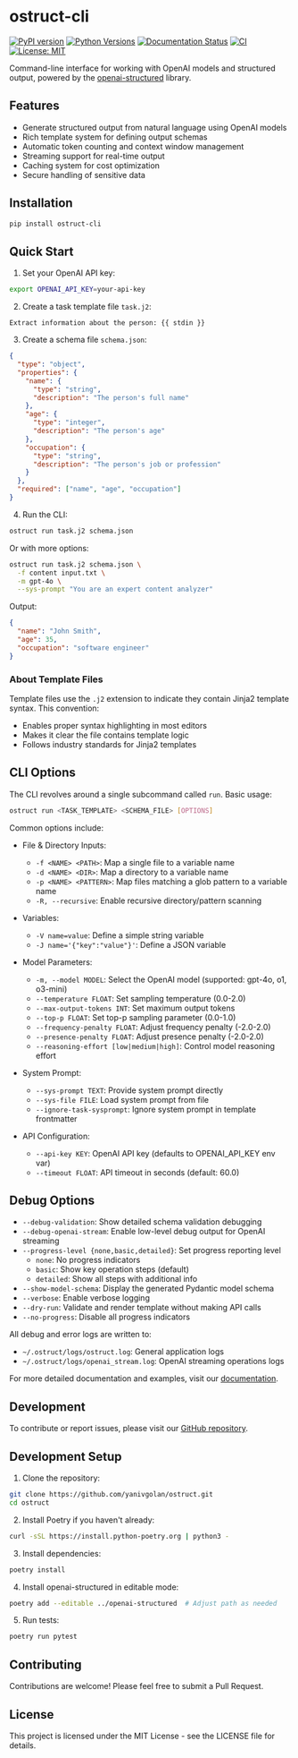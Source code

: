 # ostruct-cli

[![PyPI version](https://badge.fury.io/py/ostruct-cli.svg)](https://badge.fury.io/py/ostruct-cli)
[![Python Versions](https://img.shields.io/pypi/pyversions/ostruct-cli.svg)](https://pypi.org/project/ostruct-cli)
[![Documentation Status](https://readthedocs.org/projects/ostruct/badge/?version=latest)](https://ostruct.readthedocs.io/en/latest/?badge=latest)
[![CI](https://github.com/yaniv-golan/ostruct/actions/workflows/ci.yml/badge.svg)](https://github.com/yaniv-golan/ostruct/actions/workflows/ci.yml)
[![License: MIT](https://img.shields.io/badge/License-MIT-yellow.svg)](https://opensource.org/licenses/MIT)

Command-line interface for working with OpenAI models and structured output, powered by the [openai-structured](https://github.com/yaniv-golan/openai-structured) library.

## Features

- Generate structured output from natural language using OpenAI models
- Rich template system for defining output schemas
- Automatic token counting and context window management
- Streaming support for real-time output
- Caching system for cost optimization
- Secure handling of sensitive data

## Installation

```bash
pip install ostruct-cli
```

## Quick Start

1. Set your OpenAI API key:

```bash
export OPENAI_API_KEY=your-api-key
```

2. Create a task template file `task.j2`:

```
Extract information about the person: {{ stdin }}
```

3. Create a schema file `schema.json`:

```json
{
  "type": "object",
  "properties": {
    "name": {
      "type": "string",
      "description": "The person's full name"
    },
    "age": {
      "type": "integer",
      "description": "The person's age"
    },
    "occupation": {
      "type": "string",
      "description": "The person's job or profession"
    }
  },
  "required": ["name", "age", "occupation"]
}
```

4. Run the CLI:

```bash
ostruct run task.j2 schema.json
```

Or with more options:

```bash
ostruct run task.j2 schema.json \
  -f content input.txt \
  -m gpt-4o \
  --sys-prompt "You are an expert content analyzer"
```

Output:

```json
{
  "name": "John Smith",
  "age": 35,
  "occupation": "software engineer"
}
```

### About Template Files

Template files use the `.j2` extension to indicate they contain Jinja2 template syntax. This convention:

- Enables proper syntax highlighting in most editors
- Makes it clear the file contains template logic
- Follows industry standards for Jinja2 templates

## CLI Options

The CLI revolves around a single subcommand called `run`. Basic usage:

```bash
ostruct run <TASK_TEMPLATE> <SCHEMA_FILE> [OPTIONS]
```

Common options include:

- File & Directory Inputs:
  - `-f <NAME> <PATH>`: Map a single file to a variable name
  - `-d <NAME> <DIR>`: Map a directory to a variable name
  - `-p <NAME> <PATTERN>`: Map files matching a glob pattern to a variable name
  - `-R, --recursive`: Enable recursive directory/pattern scanning

- Variables:
  - `-V name=value`: Define a simple string variable
  - `-J name='{"key":"value"}'`: Define a JSON variable

- Model Parameters:
  - `-m, --model MODEL`: Select the OpenAI model (supported: gpt-4o, o1, o3-mini)
  - `--temperature FLOAT`: Set sampling temperature (0.0-2.0)
  - `--max-output-tokens INT`: Set maximum output tokens
  - `--top-p FLOAT`: Set top-p sampling parameter (0.0-1.0)
  - `--frequency-penalty FLOAT`: Adjust frequency penalty (-2.0-2.0)
  - `--presence-penalty FLOAT`: Adjust presence penalty (-2.0-2.0)
  - `--reasoning-effort [low|medium|high]`: Control model reasoning effort

- System Prompt:
  - `--sys-prompt TEXT`: Provide system prompt directly
  - `--sys-file FILE`: Load system prompt from file
  - `--ignore-task-sysprompt`: Ignore system prompt in template frontmatter

- API Configuration:
  - `--api-key KEY`: OpenAI API key (defaults to OPENAI_API_KEY env var)
  - `--timeout FLOAT`: API timeout in seconds (default: 60.0)

## Debug Options

- `--debug-validation`: Show detailed schema validation debugging
- `--debug-openai-stream`: Enable low-level debug output for OpenAI streaming
- `--progress-level {none,basic,detailed}`: Set progress reporting level
  - `none`: No progress indicators
  - `basic`: Show key operation steps (default)
  - `detailed`: Show all steps with additional info
- `--show-model-schema`: Display the generated Pydantic model schema
- `--verbose`: Enable verbose logging
- `--dry-run`: Validate and render template without making API calls
- `--no-progress`: Disable all progress indicators

All debug and error logs are written to:

- `~/.ostruct/logs/ostruct.log`: General application logs
- `~/.ostruct/logs/openai_stream.log`: OpenAI streaming operations logs

For more detailed documentation and examples, visit our [documentation](https://ostruct.readthedocs.io/).

## Development

To contribute or report issues, please visit our [GitHub repository](https://github.com/yaniv-golan/ostruct).

## Development Setup

1. Clone the repository:

```bash
git clone https://github.com/yanivgolan/ostruct.git
cd ostruct
```

2. Install Poetry if you haven't already:

```bash
curl -sSL https://install.python-poetry.org | python3 -
```

3. Install dependencies:

```bash
poetry install
```

4. Install openai-structured in editable mode:

```bash
poetry add --editable ../openai-structured  # Adjust path as needed
```

5. Run tests:

```bash
poetry run pytest
```

## Contributing

Contributions are welcome! Please feel free to submit a Pull Request.

## License

This project is licensed under the MIT License - see the LICENSE file for details.
